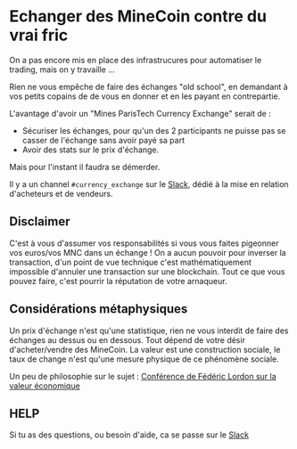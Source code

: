 # Echanger des MineCoin contre du vrai fric

On a pas encore mis en place des infrastrucures pour automatiser le trading, mais on y travaille ...

Rien ne vous empêche de faire des échanges "old school", en demandant à vos petits copains de de vous en donner et en les payant en contrepartie.

L'avantage d'avoir un "Mines ParisTech Currency Exchange" serait de :

  * Sécuriser les échanges, pour qu'un des 2 participants ne puisse pas se casser de l'échange sans avoir payé sa part
  * Avoir des stats sur le prix d'échange.

Mais pour l'instant il faudra se démerder.

Il y a un channel `#currency_exchange` sur le [Slack](http://www.minecoin.slack.com), dédié à la mise en relation d'acheteurs et de vendeurs.

## Disclaimer

C'est à vous d'assumer vos responsabilités si vous vous faites pigeonner vos euros/vos MNC dans un échange ! On a aucun pouvoir pour inverser la transaction, d'un point de vue technique c'est mathématiquement impossible d'annuler une transaction sur une blockchain. Tout ce que vous pouvez faire, c'est pourrir la réputation de votre arnaqueur.

## Considérations métaphysiques

Un prix d'échange n'est qu'une statistique, rien ne vous interdit de faire des échanges au dessus ou en dessous. Tout dépend de votre désir d'acheter/vendre des MineCoin. La valeur est une construction sociale, le taux de change n'est qu'une mesure physique de ce phénomène sociale.

Un peu de philosophie sur le sujet : [Conférence de Fédéric Lordon sur la valeur économique](https://www.youtube.com/watch?v=kX6cCKStbF0)

## HELP

Si tu as des questions, ou besoin d'aide, ca se passe sur le [Slack](http://minecoin.slack.com)

